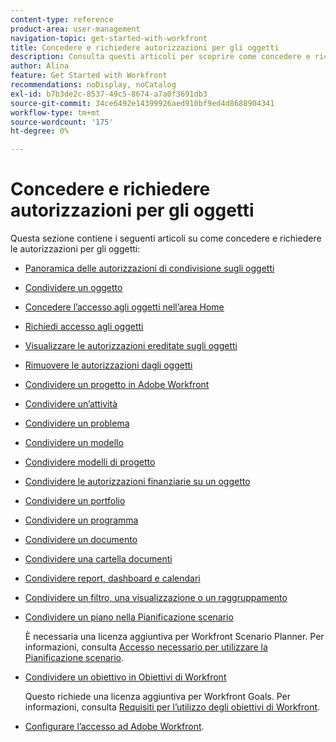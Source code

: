 ```yaml
---
content-type: reference
product-area: user-management
navigation-topic: get-started-with-workfront
title: Concedere e richiedere autorizzazioni per gli oggetti
description: Consulta questi articoli per scoprire come concedere e richiedere l’autorizzazione per gli oggetti in Workfront.
author: Alina
feature: Get Started with Workfront
recommendations: noDisplay, noCatalog
exl-id: b7b3de2c-8537-49c5-8674-a7a0f3691db3
source-git-commit: 34ce6492e14399926aed910bf9ed4d8688904341
workflow-type: tm+mt
source-wordcount: '175'
ht-degree: 0%

---
```


# Concedere e richiedere autorizzazioni per gli oggetti

Questa sezione contiene i seguenti articoli su come concedere e richiedere le autorizzazioni per gli oggetti:

* [Panoramica delle autorizzazioni di condivisione sugli oggetti](../../workfront-basics/grant-and-request-access-to-objects/sharing-permissions-on-objects-overview.md)
* [Condividere un oggetto](../../workfront-basics/grant-and-request-access-to-objects/share-an-object.md)
* [Concedere l’accesso agli oggetti nell’area Home](../../workfront-basics/grant-and-request-access-to-objects/grant-access-home.md)
* [Richiedi accesso agli oggetti](../../workfront-basics/grant-and-request-access-to-objects/request-access.md)
* [Visualizzare le autorizzazioni ereditate sugli oggetti](../../workfront-basics/grant-and-request-access-to-objects/view-inherited-permissions-on-objects.md)
* [Rimuovere le autorizzazioni dagli oggetti](../../workfront-basics/grant-and-request-access-to-objects/remove-permissions-from-objects.md)
* [Condividere un progetto in Adobe Workfront](../../workfront-basics/grant-and-request-access-to-objects/share-a-project.md)
* [Condividere un’attività](../../workfront-basics/grant-and-request-access-to-objects/share-a-task.md)
* [Condividere un problema](../../workfront-basics/grant-and-request-access-to-objects/share-an-issue.md)
* [Condividere un modello](../../workfront-basics/grant-and-request-access-to-objects/share-a-template.md)
* [Condividere modelli di progetto](../../manage-work/projects/create-and-manage-templates/share-project-template.md)
* [Condividere le autorizzazioni finanziarie su un oggetto](../../workfront-basics/grant-and-request-access-to-objects/share-financial-permissions-object.md)
* [Condividere un portfolio](../../workfront-basics/grant-and-request-access-to-objects/share-a-portfolio..md)
* [Condividere un programma](../../workfront-basics/grant-and-request-access-to-objects/share-a-program.md)
* [Condividere un documento](../../workfront-basics/grant-and-request-access-to-objects/document-permissions.md)
* [Condividere una cartella documenti](../../workfront-basics/grant-and-request-access-to-objects/share-a-document-folder.md)
* [Condividere report, dashboard e calendari](../../workfront-basics/grant-and-request-access-to-objects/permissions-reports-dashboards-calendars.md)
* [Condividere un filtro, una visualizzazione o un raggruppamento](../../reports-and-dashboards/reports/reporting-elements/share-filter-view-grouping.md)
* [Condividere un piano nella Pianificazione scenario](../../scenario-planner/share-a-plan.md)

  È necessaria una licenza aggiuntiva per Workfront Scenario Planner. Per informazioni, consulta [Accesso necessario per utilizzare la Pianificazione scenario](../../scenario-planner/access-needed-to-use-sp.md).

* [Condividere un obiettivo in Obiettivi di Workfront](../../workfront-goals/workfront-goals-settings/share-a-goal.md)

  Questo richiede una licenza aggiuntiva per Workfront Goals. Per informazioni, consulta [Requisiti per l’utilizzo degli obiettivi di Workfront](../../workfront-goals/goal-management/access-needed-for-wf-goals.md).

* [Configurare l’accesso ad Adobe Workfront](../../administration-and-setup/add-users/configure-and-grant-access/configure-access.md).
